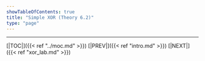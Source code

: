 ```yaml
---
showTableOfContents: true
title: "Simple XOR (Theory 6.2)"
type: "page"
---
```




---
[|TOC|]({{< ref "../moc.md" >}})
[|PREV|]({{< ref "intro.md" >}})
[|NEXT|]({{< ref "xor_lab.md" >}})